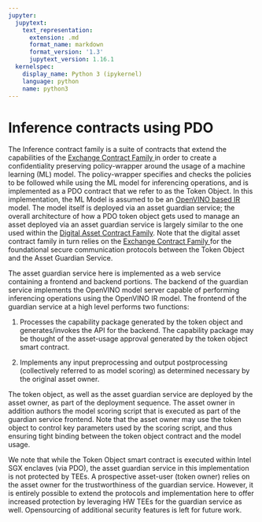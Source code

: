 ```yaml
---
jupyter:
  jupytext:
    text_representation:
      extension: .md
      format_name: markdown
      format_version: '1.3'
      jupytext_version: 1.16.1
  kernelspec:
    display_name: Python 3 (ipykernel)
    language: python
    name: python3
---
```


# Inference contracts using PDO #

The Inference contract family is a suite of contracts that extend the
capabilities of the [Exchange Contract Family ](../exchange/documents/overview.ipynb)
in order to create a confidentiality preserving policy-wrapper around the
usage of a machine learning (ML) model. The policy-wrapper specifies and checks the
policies to be followed while using the ML model for inferencing
operations, and is implemented as a PDO contract that we refer to as the Token Object.
In this implementation, the ML Model is assumed to be an
[OpenVINO based IR](https://docs.openvino.ai/2023.2/openvino_ir.html)
model. The model itself is deployed via an asset guardian service; the
overall architecture of how a PDO token object gets used to manage an
asset deployed via an asset guardian service is largely similar to the
one used within the [Digital Asset Contract Family](https://github.com/hyperledger-labs/pdo-contracts/tree/main/digital-asset-contract). Note that the
digital asset contract family in turn relies on the
[Exchange Contract Family ](../exchange/documents/overview.ipynb)
for the foundational secure communication protocols between the Token
Object and the Asset Guardian Service.

The asset guardian service here is implemented as a web service
containing a frontend and backend portions. The backend of the guardian
service implements the OpenVINO model server capable of performing
inferencing operations using the OpenVINO IR model. The frontend of
the guardian service at a high level performs two
functions:

1. Processes the capability package generated by the token
object and generates/invokes the API for the backend. The capability
package may be thought of the asset-usage approval generated by the
token object smart contract.

2. Implements any input preprocessing and
output postprocessing (collectively referred to as model scoring) as
determined necessary by the original asset owner.

The token object, as well as the asset guardian service are deployed
by the asset owner, as part of the deployment sequence. The asset
owner in addition authors the model scoring script that is executed as
part of the guardian service frontend. Note that the asset owner may
use the token object to control key parameters used by the scoring
script, and thus ensuring tight binding between the token object
contract and the model usage.

We note that while the Token Object smart contract is executed within
Intel SGX enclaves (via PDO), the asset guardian service in this
implementation is not protected by TEEs. A prospective asset-user
(token owner) relies on the asset owner for the trustworthiness of the
guardian service. However, it is entirely possible to extend the
protocols and implementation here to offer increased protection by
leveraging HW TEEs for the guardian service as well. Opensourcing of
additional security features is left for future work.
